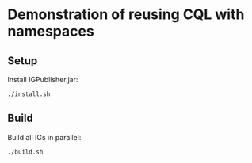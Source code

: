 # Demonstration of reusing CQL with namespaces

## Setup

Install IGPublisher.jar:
```
./install.sh
```

## Build

Build all IGs in parallel:
```
./build.sh
```
